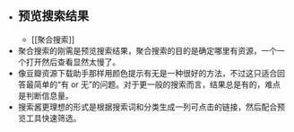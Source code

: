 - ## 预览搜索结果
	- [[聚合搜索]]
- 聚合搜索的刚需是预览搜索结果，聚合搜索的目的是确定哪里有资源，一个一个打开然后查看显然太慢了。
- 像豆瓣资源下载助手那样用颜色提示有无是一种很好的方法，不过这只适合回答最简单的“有 or 无”的问题。对于更一般的搜索而言，结果总是有的，难点是判断信息量。
- 搜索酱更理想的形式是根据搜索词和分类生成一列可点击的链接，然后配合预览工具快速筛选。